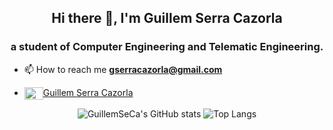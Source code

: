 <h2 align="center"> Hi there 👋, I'm Guillem Serra Cazorla</h2>
<h3 align="center">a student of Computer Engineering and Telematic Engineering.</h3>

- 📫 How to reach me **gserracazorla@gmail.com**

- <a href="https://www.linkedin.com/in/guillemserracazorla/" target="blank"><img align="center" src="https://cdn.jsdelivr.net/npm/simple-icons@3.0.1/icons/linkedin.svg" alt="Guillem Serra Cazorla" height="20" width="30" />Guillem Serra Cazorla</a> 

<div align="center">
  <img src="https://github-readme-stats.vercel.app/api?username=GuillemSeCa&show_icons=true&theme=github_dark" alt="GuillemSeCa's GitHub stats" />
  <img src="https://github-readme-stats.vercel.app/api/top-langs/?username=GuillemSeCa&layout=compact&theme=github_dark&langs_count=10" alt="Top Langs" />
</div>

<!--
**GuillemSeCa/GuillemSeCa** is a ✨ _special_ ✨ repository because its `README.md` (this file) appears on your GitHub profile.

Here are some ideas to get you started:

- 🔭 I’m currently working on ...
- 🌱 I’m currently learning ...
- 👯 I’m looking to collaborate on ...
- 🤔 I’m looking for help with ...
- 💬 Ask me about ...
- 📫 How to reach me: ...
- 😄 Pronouns: ...
- ⚡ Fun fact: ...
-->

